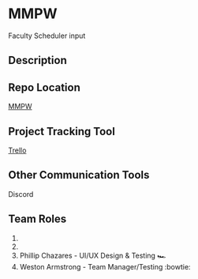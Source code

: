 # MMPW
Faculty Scheduler input

## Description

## Repo Location

[MMPW](https://github.com/GGC-SD/MMPW)

## Project Tracking Tool

[Trello](https://trello.com/b/8kwxA0Xg/mmpw-inc-project)

## Other Communication Tools

Discord

## Team Roles

1. 
1.
1. Phillip Chazares - UI/UX Design & Testing :racing_car:
1. Weston Armstrong - Team Manager/Testing :bowtie:


